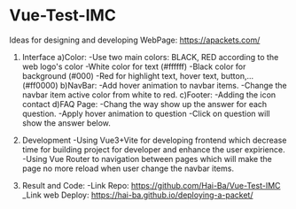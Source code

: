 # Vue-Test-IMC
Ideas for designing and developing WebPage: https://apackets.com/

1) Interface
a)Color: 
       -Use two main colors: BLACK, RED according to the web logo's color
       -White color for text (#ffffff)
       -Black color for background (#000)
       -Red for highlight text, hover text, button,... (#ff0000)
b)NavBar:
       -Add hover animation to navbar items.
       -Change the navbar item active color from white to red.
c)Footer:
       -Adding the icon contact
d)FAQ Page: 
       -Chang the way show up the answer for each question.
       -Apply hover animation to question
       -Click on question will show the answer below.

2) Development
-Using Vue3+Vite for developing frontend which decrease time for building project for developer and enhance the user expirience.
-Using Vue Router to navigation between pages which will make the page no more reload when user change the navbar items.

       
3) Result and Code:
-Link Repo: https://github.com/Hai-Ba/Vue-Test-IMC
_Link web Deploy: https://hai-ba.github.io/deploying-a-packet/

